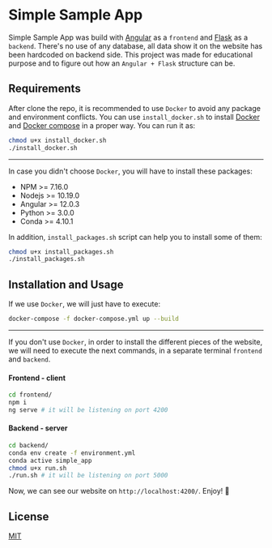 # Simple Sample App

Simple Sample App was build with [Angular](https://angular.io/) as a `frontend` and [Flask](https://flask.palletsprojects.com/en/2.0.x/) as a `backend`. There's no use of any database, all data show it on the website has been hardcoded on backend side. This project was made for educational purpose and to figure out how an `Angular + Flask` structure can be.    

## Requirements
After clone the repo, it is recommended to use `Docker` to avoid any package and environment conflicts. You can use `install_docker.sh` to install [Docker](https://www.docker.com/) and [Docker compose](https://docs.docker.com/compose/) in a proper way. You can run it as: 
```bash
chmod u+x install_docker.sh
./install_docker.sh
```
***

In case you didn't choose `Docker`, you will have to install these packages:
- NPM >= 7.16.0
- Nodejs >= 10.19.0
- Angular >= 12.0.3
- Python >= 3.0.0
- Conda >= 4.10.1

In addition, `install_packages.sh` script can help you to install some of them: 
```bash
chmod u+x install_packages.sh
./install_packages.sh
```
## Installation and Usage
If we use `Docker`, we will just have to execute: 
 
```bash
docker-compose -f docker-compose.yml up --build
```
***

If you don't use `Docker`,  in order to install the different pieces of the website, we will need to execute the next commands,  in a separate terminal `frontend` and `backend`.  

#### Frontend - client

```bash
cd frontend/
npm i
ng serve # it will be listening on port 4200
```

#### Backend - server

```bash
cd backend/
conda env create -f environment.yml
conda active simple_app
chmod u+x run.sh
./run.sh # it will be listening on port 5000
```

Now, we can see our website on `http://localhost:4200/`. Enjoy! 🎉

## License
[MIT](https://choosealicense.com/licenses/mit/)
